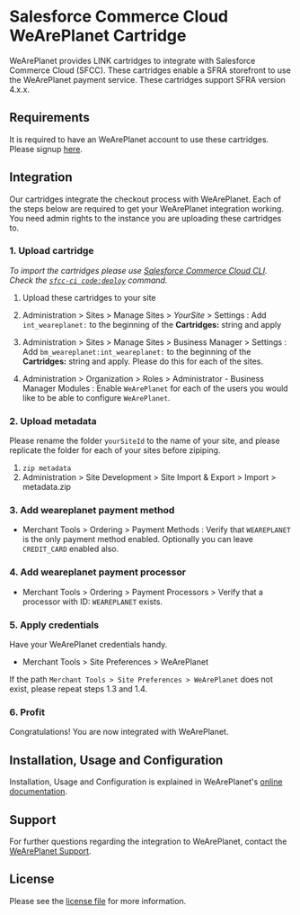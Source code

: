 # Salesforce Commerce Cloud WeArePlanet Cartridge

WeArePlanet provides LINK cartridges to integrate with Salesforce Commerce Cloud (SFCC). These cartridges enable a SFRA storefront to use the WeArePlanet payment service. These cartridges support SFRA version 4.x.x.

## Requirements

It is required to have an WeArePlanet account to use these cartridges. Please signup [here](https://www.weareplanet.com/contact/sales).

## Integration
Our cartridges integrate the checkout process with WeArePlanet. Each of the steps below are required to get your WeArePlanet integration working. You need admin rights to the instance you are uploading these cartridges to.

### 1. Upload cartridge

_To import the cartridges please use [Salesforce Commerce Cloud CLI](https://github.com/SalesforceCommerceCloud/sfcc-ci). Check the [`sfcc-ci code:deploy`](https://github.com/SalesforceCommerceCloud/sfcc-ci#pushing-code) command._

1. Upload these cartridges to your site 

2. Administration >  Sites >  Manage Sites > *YourSite* > Settings : Add `int_weareplanet:` to the beginning of the __Cartridges:__ string and apply

3. Administration >  Sites >  Manage Sites > Business Manager  > Settings : Add `bm_weareplanet:int_weareplanet:` to the beginning of the __Cartridges:__ string and apply. Please do this for each of the sites.

4. Administration >  Organization >  Roles > Administrator - Business Manager Modules : Enable `WeArePlanet` for each of the users you would like to be able to configure `WeArePlanet`.

### 2. Upload metadata
Please rename the folder `yourSiteId` to the name of your site, and please replicate the folder for each of your sites before zipiping.
1. `zip metadata`
2. Administration >  Site Development >  Site Import & Export > Import > metadata.zip

### 3. Add weareplanet payment method
* Merchant Tools >  Ordering >  Payment Methods : Verify that `WEAREPLANET` is the only payment method enabled. Optionally you can leave `CREDIT_CARD` enabled also.

### 4. Add weareplanet payment processor

* Merchant Tools >  Ordering >  Payment Processors > Verify that a processor with ID: `WEAREPLANET` exists.


### 5. Apply credentials
Have your WeArePlanet credentials handy.

* Merchant Tools > Site Preferences > WeArePlanet

If the path `Merchant Tools > Site Preferences > WeArePlanet` does not exist, please repeat steps 1.3 and 1.4. 


### 6. Profit
Congratulations! You are now integrated with WeArePlanet.

## Installation, Usage and Configuration

Installation, Usage and Configuration is explained in WeArePlanet's [online documentation](https://plugin-documentation.weareplanet.com/planet-payment).

## Support

For further questions regarding the integration to WeArePlanet, contact the [WeArePlanet Support](https://paymentshub.weareplanet.com/space/select?target=/support).

## License

Please see the [license file](https://github.com/weareplanet/weareplanet-salesforce-commerce-cloud/blob/master/LICENSE) for more information.